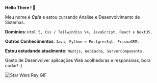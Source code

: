 **Hello There ! 👋**

Meu nome é ***Caio*** e estou cursando Analise e Desenvolvimento de Sistemas.

****Domínios****: `Html 5, Css / TailwindCss V4, JavaScript, React e NextJS.`

****Outros Conhecimentos****: `Java, Python e PostgresSql, PrismaORM.`

****Estou estudando atualmente****:  `Nextjs, WebCache, ServerComponents.`

Gosto de Desenvolver aplicações Web acolhedoras e responsivas, bora codar! :)

 ![Star Wars Rey GIF](https://media1.tenor.com/m/tV3YeH4W5n8AAAAd/star-wars-rey.gif)


